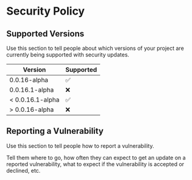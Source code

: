 # Security Policy

## Supported Versions

Use this section to tell people about which versions of your project are
currently being supported with security updates.

| Version | Supported          |
| ------- | ------------------ |
| 0.0.16-alpha | :white_check_mark: |
| 0.0.16.1-alpha | :x:                |
| < 0.0.16.1-alpha | :white_check_mark: |
| > 0.0.16-alpha | :x:                |

## Reporting a Vulnerability

Use this section to tell people how to report a vulnerability.

Tell them where to go, how often they can expect to get an update on a
reported vulnerability, what to expect if the vulnerability is accepted or
declined, etc.
